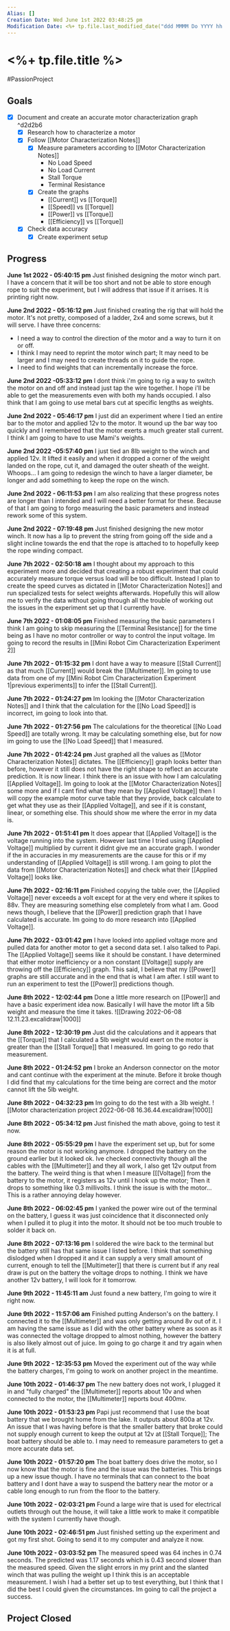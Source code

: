 ```yaml
---
Alias: []
Creation Date: Wed June 1st 2022 03:48:25 pm 
Modification Date: <%+ tp.file.last_modified_date("ddd MMMM Do YYYY hh:mm:ss a") %>
---
```

# <%+ tp.file.title %>
#PassionProject 

## Goals
- [x] Document and create an accurate motor characterization graph ^d2d2b6
	- [x] Research how to characterize a motor
	- [x] Follow [[Motor Characterization Notes]]
		- [x] Measure parameters according to [[Motor Characterization Notes]]
			- No Load Speed
			- No Load Current
			- Stall Torque
			- Terminal Resistance
		- [x] Create the graphs 
			- [[Current]] vs [[Torque]]
			- [[Speed]] vs [[Torque]]
			- [[Power]] vs [[Torque]]
			- [[Efficiency]] vs [[Torque]]
	- [x] Check data accuracy
		- [x] Create experiment setup

## Progress

**June 1st 2022 - 05:40:15 pm** 
Just finished designing the motor winch part. I have a concern that it will be too short and not be able to store enough rope to suit the experiment, but I will address that issue if it arrises. It is printing right now.

**June 2nd 2022 - 05:16:12 pm** 
Just finished creating the rig that will hold the motor. It's not pretty, composed of a ladder, 2x4 and some screws, but it will serve. I have three concerns:
- I need a way to control the direction of the motor and a way to turn it on or off. 
- I think I may need to reprint the motor winch part; It may need to be larger and I may need to create threads on it to guide the rope. 
- I need to find weights that can incrementally increase the force.

**June 2nd 2022 -05:33:12 pm** 
I dont think i'm going to rig a way to switch the motor on and off and instead just tap the wire together. I hope i'll be able to get the measurements even with both my hands occupied. I also think that I am going to use metal bars cut at specific lengths as weights. 

**June 2nd 2022 - 05:46:17 pm** 
I just did an experiment where I tied an entire bar to the motor and applied 12v to the motor. It wound up the bar way too quickly and I remembered that the motor exerts a much greater stall current. I think I am going to have to use Mami's weights.

**June 2nd 2022 -05:57:40 pm** 
I just tied an 8lb weight to the winch and applied 12v. It lifted it easily and when it dropped a corner of the weight landed on the rope, cut it, and damaged the outer sheath of the weight. Whoops... I am going to redesign the winch to have a larger diameter, be longer and add something to keep the rope on the winch.

**June 2nd 2022 - 06:11:53 pm** 
I am also realizing that these progress notes are longer than I intended and I will need a better format for these. Because of that I am going to forgo measuring the basic parameters and instead rework some of this system.

**June 2nd 2022 - 07:19:48 pm**
Just finished designing the new motor winch. It now has a lip to prevent the string from going off the side and a slight incline towards the end that the rope is attached to to hopefully keep the rope winding compact.

**June 7th 2022 - 02:50:18 am** 
I thought about my approach to this experiment more and decided that creating a robust experiment that could accurately measure torque versus load will be too difficult. Instead I plan to create the speed curves as dictated in [[Motor Characterization Notes]] and run specialized tests for select weights afterwards. Hopefully this will allow me to verify the data without going through all the trouble of working out the issues in the experiment set up that I currently have.

**June 7th 2022 - 01:08:05 pm** 
Finished measuring the basic parameters I think I am going to skip measuring the [[Terminal Resistance]] for the time being as I have no motor controller or way to control the input voltage. Im going to record the results in [[Mini Robot Cim Characterization Experiment 2]]

**June 7th 2022 - 01:15:32 pm** 
I dont have a way to measure [[Stall Current]] as that much [[Current]] would break the [[Multimeter]]. Im going to use data from one of my [[Mini Robot Cim Characterization Experiment 1|previous experiments]] to infer the [[Stall Current]].

**June 7th 2022 - 01:24:27 pm** 
Im looking the [[Motor Characterization Notes]] and I think that the calculation for the [[No Load Speed]] is incorrect, im going to look into that.

**June 7th 2022 - 01:27:56 pm** 
The calculations for the theoretical [[No Load Speed]] are totally wrong. It may be calculating something else, but for now im going to use the [[No Load Speed]] that I measured.

**June 7th 2022 - 01:42:24 pm** 
Just graphed all the values as [[Motor Characterization Notes]] dictates. The [[Efficiency]] graph looks better than before, however it still does not have the right shape to reflect an accurate prediction. It is now linear. I think there is an issue with how I am calculating [[Applied Voltage]]. Im going to look at the [[Motor Characterization Notes]] some more and if I cant find what they mean by [[Applied Voltage]] then I will copy the example motor curve table that they provide, back calculate to get what they use as their [[Applied Voltage]], and see if it is constant, linear, or something else. This should show me where the error in my data is.

**June 7th 2022 - 01:51:41 pm** 
It does appear that [[Applied Voltage]] is the voltage running into the system. However last time I tried using [[Applied Voltage]] multiplied by current it didnt give me an accurate graph. I wonder if the in accuracies in my measurements are the cause for this or if my understanding of [[Applied Voltage]] is still wrong. I am going to plot the data from [[Motor Characterization Notes]] and check what their [[Applied Voltage]] looks like.

**June 7th 2022 - 02:16:11 pm** 
Finished copying the table over, the [[Applied Voltage]] never exceeds a volt except for at the very end where it spikes to 88v. They are measuring something else completely from what I am. Good news though, I believe that the [[Power]] prediction graph that I have calculated is accurate. Im going to do more research into [[Applied Voltage]].

**June 7th 2022 - 03:01:42 pm** 
I have looked into applied voltage more and pulled data for another motor to get a second data set. I also talked to Papi. The [[Applied Voltage]] seems like it should be constant. I have determined that either motor inefficiency or a non constant [[Voltage]] supply are throwing off the [[Efficiency]] graph. This said, I believe that my [[Power]] graphs are still accurate and in the end that is what I am after. I still want to run an experiment to test the [[Power]] predictions though.

**June 8th 2022 - 12:02:44 pm** 
Done a little more research on [[Power]] and have a basic experiment idea now. Basically I will have the motor lift a 5lb weight and measure the time it takes.
![[Drawing 2022-06-08 12.11.23.excalidraw|1000]]

**June 8th 2022 - 12:30:19 pm** 
Just did the calculations and it appears that the [[Torque]] that I calculated a 5lb weight would exert on the motor is greater than the [[Stall Torque]] that I measured. Im going to go redo that measurement.

**June 8th 2022 - 01:24:52 pm** 
I broke an Anderson connector on the motor and cant continue with the experiment at the minute. Before it broke though I did find that my calculations for the time being are correct and the motor cannot lift the 5lb weight.

**June 8th 2022 - 04:32:23 pm** 
Im going to do the test with a 3lb weight.
![[Motor characterization project 2022-06-08 16.36.44.excalidraw|1000]]

**June 8th 2022 - 05:34:12 pm** 
Just finished the math above, going to test it now.

**June 8th 2022 - 05:55:29 pm** 
I have the experiment set up, but for some reason the motor is not working anymore. I dropped the battery on the ground earlier but it looked ok. Ive checked connectivity though all the cables with the [[Multimeter]] and they all work, I also get 12v output from the battery. The weird thing is that when I measure [[[Voltage]] from the battery to the motor, it registers as 12v until I hook up the motor; Then it drops to something like 0.3 millivolts. I think the issue is with the motor... This is a rather annoying delay however.

**June 8th 2022 - 06:02:45 pm** 
I yanked the power wire out of the terminal on the battery, I guess it was just coincidence that it disconnected only when I pulled it to plug it into the motor. It should not be too much trouble to solder it back on.

**June 8th 2022 - 07:13:16 pm** 
I soldered the wire back to the terminal but the battery still has that same issue I listed before. I think that something dislodged when I dropped it and it can supply a very small amount of current, enough to tell the [[Multimeter]] that there is current but if any real draw is put on the battery the voltage drops to nothing. I think we have another 12v battery, I will look for it tomorrow.

**June 9th 2022 - 11:45:11 am** 
Just found a new battery, I'm going to wire it right now.

**June 9th 2022 - 11:57:06 am** 
Finished putting Anderson's on the battery. I connected it to the [[Multimeter]] and was only getting around 8v out of it. I am having the same issue as I did with the other battery where as soon as it was connected the voltage dropped to almost nothing, however the battery is also likely almost out of juice. Im going to go charge it and try again when it is at full.

**June 9th 2022 - 12:35:53 pm** 
Moved the experiment out of the way while the battery charges, I'm going to work on another project in the meantime.

**June 10th 2022 - 01:46:37 pm** 
The new battery does not work, I plugged it in and "fully charged" the [[Multimeter]] reports about 10v and when connected to the motor, the [[Multimeter]] reports bout 400mv.

**June 10th 2022 - 01:53:23 pm** 
Papi just recommend that I use the boat battery that we brought home from the lake. It outputs about 800a at 12v. An issue that I was having before is that the smaller battery that broke could not supply enough current to keep the output at 12v at [[Stall Torque]]; The boat battery should be able to. I may need to remeasure parameters to get a more accurate data set.

**June 10th 2022 - 01:57:20 pm** 
The boat battery does drive the motor, so I now know that the motor is fine and the issue was the batteries. This brings up a new issue though. I have no terminals that can connect to the boat battery and I dont have a way to suspend the battery near the motor or a cable long enough to run from the floor to the battery.

**June 10th 2022 - 02:03:21 pm** 
Found a large wire that is used for electrical outlets through out the house, it will take a little work to make it compatible with the system I currently have though.

**June 10th 2022 - 02:46:51 pm** 
Just finished setting up the experiment and got my first shot. Going to send it to my computer and analyze it now.

**June 10th 2022 - 03:03:52 pm** 
The measured speed was 64 inches in 0.74 seconds. The predicted was 1.17 seconds which is 0.43 second slower than the measured speed. Given the slight errors in my print and the slanted winch that was pulling the weight up I think this is an acceptable measurement. I wish I had a better set up to test everything, but I think that I did the best I could given the circumstances. Im going to call the project a success.

## Project Closed